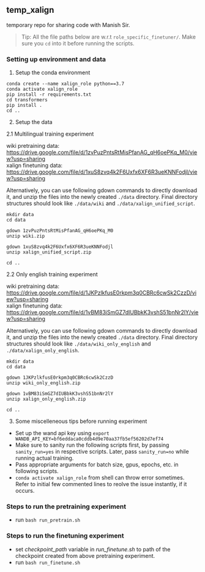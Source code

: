 ## temp_xalign
temporary repo for sharing code with Manish Sir.

> Tip: All the file paths below are w.r.t `role_specific_finetuner/`. Make sure you `cd` into it before running the scripts.

### Setting up environment and data
1. Setup the conda environment
```
conda create --name xalign_role python==3.7
conda activate xalign_role
pip install -r requirements.txt
cd transformers
pip install .
cd ..
```

2. Setup the data

2.1 Multilingual training experiment

wiki pretraining data: https://drive.google.com/file/d/1zvPuzPntsRtMisPfanAG_qH6oePKq_M0/view?usp=sharing <br>
xalign finetuning data: https://drive.google.com/file/d/1xuS8zvq4k2F6Uxfx6XF6R3ueKNNFodjl/view?usp=sharing

Alternatively, you can use following gdown commands to directly download it, and unzip the files into the newly created `./data` directory. Final directory structures should look like `./data/wiki` and `./data/xalign_unified_script`.
```
mkdir data
cd data

gdown 1zvPuzPntsRtMisPfanAG_qH6oePKq_M0 
unzip wiki.zip

gdown 1xuS8zvq4k2F6Uxfx6XF6R3ueKNNFodjl
unzip xalign_unified_script.zip

cd ..
```

2.2 Only english training experiment

wiki pretraining data: https://drive.google.com/file/d/1JKPzlkfusE0rkpm3q0CBRc6cwSk2CzzD/view?usp=sharing <br>
xalign finetuning data: https://drive.google.com/file/d/1vBM83iSmGZ7dIUBbkK3vshS51bnNr2lY/view?usp=sharing

Alternatively, you can use following gdown commands to directly download it, and unzip the files into the newly created `./data` directory. Final directory structures should look like `./data/wiki_only_english` and `./data/xalign_only_english`.
```
mkdir data
cd data

gdown 1JKPzlkfusE0rkpm3q0CBRc6cwSk2CzzD
unzip wiki_only_english.zip

gdown 1vBM83iSmGZ7dIUBbkK3vshS51bnNr2lY
unzip xalign_only_english.zip

cd ..
```


3. Some miscelleneous tips before running experiment
  * Set up the wand api key using `export WANDB_API_KEY=bf6eddaca0cddb4d9e70aa37fb5ef56202d7ef74`
  * Make sure to sanity run the following scripts first, by passing `sanity_run=yes` in respective scripts. Later, pass `sanity_run=no` while running actual training.
  * Pass appropriate arguments for batch size, gpus, epochs, etc. in following scripts.
  * `conda activate xalign_role` from shell can throw error sometimes. Refer to initial few commented lines to reolve the issue instantly, if it occurs.
  
### Steps to run the pretraining experiment
* run `bash run_pretrain.sh`

### Steps to run the finetuning experiment
* set *checkpoint_path* variable in *run_finetune.sh*  to path of the checkpoint created from above pretraining experiment.
* run `bash run_finetune.sh`
